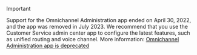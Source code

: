 > [!Important]
> Support for the Omnichannel Administration app ended on April 30, 2022, and the app was removed in July 2023. We recommend that you use the Customer Service admin center app to configure the latest features, such as unified routing and voice channel. More information: [Omnichannel Administration app is deprecated](../customer-service/implement/deprecations-customer-service.md#omnichannel-administration-app-is-deprecated-and-removed-in-july-2023)